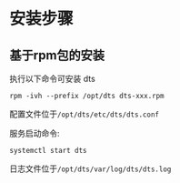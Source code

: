 # 安装步骤

## 基于rpm包的安装

执行以下命令可安装 dts


```
rpm -ivh --prefix /opt/dts dts-xxx.rpm
```

配置文件位于`/opt/dts/etc/dts/dts.conf`

服务启动命令: 
```
systemctl start dts
```

日志文件位于`/opt/dts/var/log/dts/dts.log`
